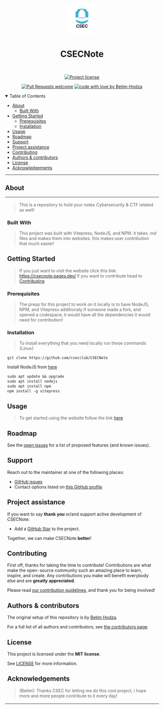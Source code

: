 <h1 align="center">
  <a href="https://github.com/csecclub/CSECNote">
    <!-- Please provide path to your logo here -->
    <img src="docs/images/logo.png" alt="Logo" width="100" height="100">
  </a>
</h1>

<div align="center">
 <h1> CSECNote </h1>
</div>

<div align="center">
<br />

[![Project license](https://img.shields.io/github/license/csecclub/CSECNote.svg?style=flat-square)](LICENSE)

[![Pull Requests welcome](https://img.shields.io/badge/PRs-welcome-ff69b4.svg?style=flat-square)](https://github.com/Betim-Hodza/note/issues?q=is%3Aissue+is%3Aopen+label%3A%22help+wanted%22)
[![code with love by Betim-Hodza](https://img.shields.io/badge/%3C%2F%3E%20with%20%E2%99%A5%20by-Betim-Hodza-ff1414.svg?style=flat-square)](https://github.com/Betim-Hodza)

</div>

<details open="open">
<summary>Table of Contents</summary>

- [About](#about)
  - [Built With](#built-with)
- [Getting Started](#getting-started)
  - [Prerequisites](#prerequisites)
  - [Installation](#installation)
- [Usage](#usage)
- [Roadmap](#roadmap)
- [Support](#support)
- [Project assistance](#project-assistance)
- [Contributing](#contributing)
- [Authors & contributors](#authors--contributors)
- [License](#license)
- [Acknowledgements](#acknowledgements)

</details>

---

## About

<table><tr><td>

> This is a repository to hold your notes Cybersecurity & CTF related as well! 


### Built With

> This project was built with Vitepress, NodeJS, and NPM. it takes .md files and makes them into websites.
> this makes user contribution that much easier!

## Getting Started

> If you just want to visit the website click this link: https://csecnote.pages.dev/
> if you want to contribute head to [Contributing](#contributing) 

### Prerequisites

> The preqs for this project to work on it locally is to have NodeJS, NPM, and Vitepress
> additionaly if someone made a fork, and opened a codespace, it would have all the dependencies it would need for contribution!

### Installation

> To install everything that you need locally run these commands (Linux)
```
git clone https://github.com/csecclub/CSECNote
```
Install NodeJS from [here](https://nodejs.org/)
```
sudo apt update && upgrade
sudo apt install nodejs
sudo apt install npm
npm install -g vitepress
```

## Usage

> To get started using the website follow the link [here](https://csecnote.pages.dev/)

## Roadmap

See the [open issues](https://github.com/csecclub/CSECNote/issues) for a list of proposed features (and known issues).

## Support

Reach out to the maintainer at one of the following places:

- [GitHub issues](https://github.com/csecclub/CSECNote/issues/new?assignees=&labels=question&template=04_SUPPORT_QUESTION.md&title=support%3A+)
- Contact options listed on [this GitHub profile](https://github.com/Betim-Hodza)

## Project assistance

If you want to say **thank you** or/and support active development of CSECNote:

- Add a [GitHub Star](https://github.com/Betim-Hodza/note) to the project.

Together, we can make CSECNote **better**!

## Contributing

First off, thanks for taking the time to contribute! Contributions are what make the open-source community such an amazing place to learn, inspire, and create. Any contributions you make will benefit everybody else and are **greatly appreciated**.


Please read [our contribution guidelines](docs/CONTRIBUTING.md), and thank you for being involved!

## Authors & contributors

The original setup of this repository is by [Betim Hodza](https://github.com/Betim-Hodza).

For a full list of all authors and contributors, see [the contributors page](https://github.com/csecclub/CSECNote/contributors).


## License

This project is licensed under the **MIT license**.

See [LICENSE](LICENSE) for more information.

## Acknowledgements

> (Betim): Thanks CSEC for letting me do this cool project, i hope more and more people contribute to it every day!
